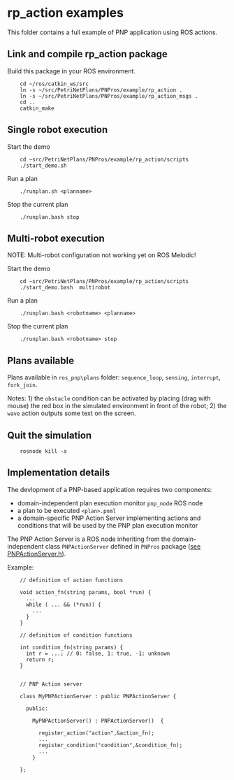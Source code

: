 # rp_action examples

This folder contains a full example of PNP application using ROS actions.

## Link and compile rp_action package

Build this package in your ROS environment.

        cd ~/ros/catkin_ws/src
        ln -s ~/src/PetriNetPlans/PNPros/example/rp_action .
        ln -s ~/src/PetriNetPlans/PNPros/example/rp_action_msgs .
        cd ..
        catkin_make


## Single robot execution

Start the demo

        cd ~src/PetriNetPlans/PNPros/example/rp_action/scripts
        ./start_demo.sh 

Run a plan

        ./runplan.sh <planname>

Stop the current plan

        ./runplan.bash stop


## Multi-robot execution

NOTE: Multi-robot configuration not working yet on ROS Melodic!

Start the demo

        cd ~src/PetriNetPlans/PNPros/example/rp_action/scripts
        ./start_demo.bash  multirobot

Run a plan

        ./runplan.bash <robotname> <planname>

Stop the current plan

        ./runplan.bash <robotname> stop


## Plans available


Plans available in ```ros_pnp\plans``` folder: ```sequence_loop```, ```sensing```, ```interrupt```, ```fork_join```.

Notes: 1) the ```obstacle``` condition can be activated by placing (drag with mouse) the red box in the simulated environment in front of the robot; 2) the ```wave``` action outputs some text on the screen.



## Quit the simulation


        rosnode kill -a


## Implementation details

The devlopment of a PNP-based application requires two components:
* domain-independent plan execution monitor `pnp_node` ROS node
* a plan to be executed `<plan>.pnml`
* a domain-specific PNP Action Server implementing actions and conditions 
that will be used by the PNP plan execution monitor

The PNP Action Server is a ROS node inheriting from the domain-independent
class `PNPActionServer` defined in `PNPros` package 
([see PNPActionServer.h](PNPros/ROS_bridge/pnp_ros/include/pnp_ros/PNPActionServer.h)).

Example:
        
        // definition of action functions

        void action_fn(string params, bool *run) {
          ...
          while ( ... && (*run)) {
            ...
          }
        }

        // definition of condition functions

        int condition_fn(string params) {
          int r = ...; // 0: false, 1: true, -1: unknown
          return r;
        }
        

        // PNP Action server

        class MyPNPActionServer : public PNPActionServer {

          public:

            MyPNPActionServer() : PNPActionServer()  { 
	        
              register_action("action",&action_fn);
              ...
              register_condition("condition",&condition_fn);
              ...
            }

        };






